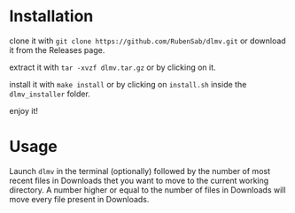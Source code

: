 # Installation

clone it with `git clone https://github.com/RubenSab/dlmv.git` or download it from the Releases page.

extract it with `tar -xvzf dlmv.tar.gz` or by clicking on it.

install it with `make install` or by clicking on `install.sh` inside the `dlmv_installer` folder.

enjoy it!


# Usage

Launch `dlmv` in the terminal (optionally) followed by the number of most recent files in Downloads thet you want to move to the current working directory.
A number higher or equal to the number of files in Downloads will move every file present in Downloads.
